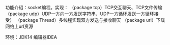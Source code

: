 功能介绍：socket编程。实现：
（package tcp）TCP交互聊天、TCP文件传输
（package udp）UDP一方向一方发送字符串、UDP一方循环发送一方循环接受）
（package Thread）多线程实现双方发送与接收聊天
（package url）下载网络上url资源

环境：JDK14
编辑器IDEA
